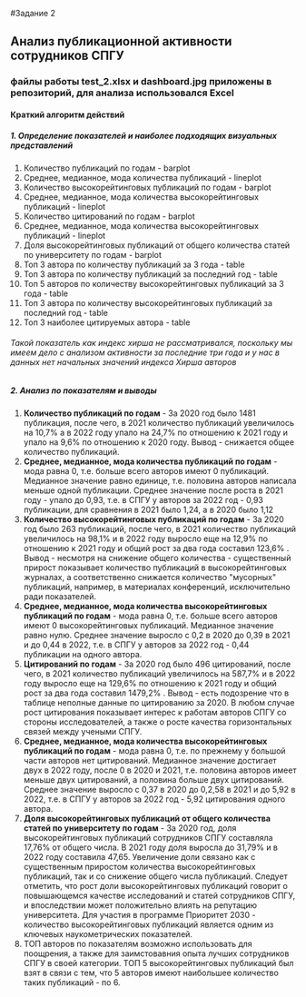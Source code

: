 #Задание 2
## Анализ публикационной активности сотрудников СПГУ
### файлы работы test_2.xlsx и dashboard.jpg приложены в репозиторий, для анализа использовался Excel
#### Краткий алгоритм действий
##### 1. Определение показателей и наиболее подходящих визуальных представлений
1. Количество публикаций по годам - barplot
2. Среднее, медианное, мода количества публикаций - lineplot
3. Количество высокорейтинговых публикаций по годам - barplot
4. Среднее, медианное, мода количества высокорейтинговых публикаций - lineplot
5. Количество цитирований по годам - barplot
6. Среднее, медианное, мода количества высокорейтинговых публикаций - lineplot
7. Доля высокорейтинговых публикаций от общего количества статей по университету по годам - barplot
8. Топ 3 автора по количеству публикаций за 3 года - table
9. Топ 3 автора по количеству публикаций за последний год - table
10. Топ 5 авторов по количеству высокорейтинговых публикаций за 3 года  - table
11. Топ 3 автора по количеству высокорейтинговых публикаций за последний год - table
12. Топ 3 наиболее цитируемых автора  - table
###### Такой показатель как индекс хирша не рассматривался, поскольку мы имеем дело с анализом активности за последние три года и у нас в данных нет начальных значений индекса Хирша авторов
##### 2. Анализ по показателям и выводы
1. **Количество публикаций по годам** - За 2020 год было 1481 публикация, после чего, в 2021 количество публикаций увеличилось на 10,7% а в 2022 году упало на 24,7% по отношению к 2021 году и упало на 9,6% по отношению к 2020 году. Вывод - снижается общее количество публикаций.
2. **Среднее, медианное, мода количества публикаций по годам** - мода равна 0, т.е. больше всего авторов имеют 0 публикаций. Медианное значение равно единице, т.е. половина авторов написала меньше одной публикации. Среднее значение после роста в 2021 году - упало до 0,93, т.е. в СПГУ у авторов за 2022 год - 0,93 публикации, для сравнения в 2021 было 1,24, а в 2020 было 1,12
3. **Количество высокорейтинговых публикаций по годам** - За 2020 год было 263 публикаций, после чего, в 2021 количество публикаций увеличилось на 98,1% и в 2022 году выросло еще на 12,9% по отношению к 2021 году и общий рост за два года составил 123,6% . Вывод - несмотря на снижение общего количества - существенный прирост показывает количество публикаций в высокорейтинговых журналах, а соответственно снижается количество "мусорных" публикаций, например, в материалах конференций, исключительно ради показателей.
4. **Среднее, медианное, мода количества высокорейтинговых публикаций по годам** - мода равна 0, т.е. больше всего авторов имеют 0 высокорейтинговых публикаций. Медианное значение равно нулю. Среднее значение выросло с 0,2 в 2020 до 0,39 в 2021 и до 0,44 в 2022, т.е. в СПГУ у авторов за 2022 год - 0,44 публикации на одного автора.
5. **Цитирований по годам** - За 2020 год было 496 цитирований, после чего, в 2021 количество публикаций увеличилось на 587,7% и в 2022 году выросло еще на 129,6% по отношению к 2021 году и общий рост за два года составил 1479,2% . Вывод - есть подозрение что в таблице неполные данные по цитированию за 2020. В любом случае рост цитирования показывает интерес к работам авторов СПГУ со стороны исследователей, а также о росте качества горизонтальных связей между учеными СПГУ. 
6. **Среднее, медианное, мода количества высокорейтинговых публикаций по годам** - мода равна 0, т.е. по прежнему у большой части авторов нет цитирований. Медианное значение достигает двух в 2022 году, после 0 в 2020 и 2021, т.е. половина авторов имеет меньше двух цитирований, а половина больше двух цитирований. Среднее значение выросло с 0,37 в 2020 до 0,2,58 в 2021 и до 5,92 в 2022, т.е. в СПГУ у авторов за 2022 год - 5,92 цитирования одного автора.
7. **Доля высокорейтинговых публикаций от общего количества статей по университету по годам** - За 2020 год, доля высокорейтинговых публикаций сотрудников СПГУ составляла 17,76% от общего числа. В 2021 году доля выросла до 31,79% и в 2022 году составила 47,65. Увеличение доли связано как с существенным приростом количества высокорейтинговых публикаций, так и со снижение общего числа публикаций. Следует отметить, что рост доли высокорейтинговых публикаций говорит о повышающемся качестве исследований и статей сотрудников СПГУ, и впоследствии может положительно влиять на репутацию университета. Для участия в программе Приоритет 2030 - количество высокорейтинговых публикаций является одним из ключевых наукометрических показателей.
8. ТОП авторов по показателям возможно использовать для поощрения, а также для заимстовавния опыта лучших сотрудников СПГУ в своей категории. ТОП 5 высокорейтинговых публикаций был взят в связи с тем, что 5 авторов имеют наибольшее количество таких публикаций - по 6.
